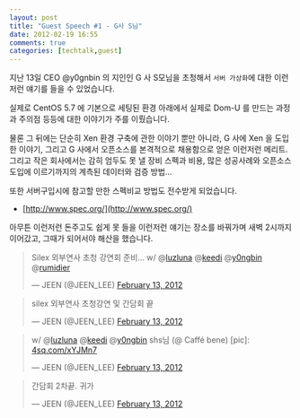 ```yaml
---
layout: post
title: "Guest Speech #1 - G사 S님"
date: 2012-02-19 16:55
comments: true
categories: [techtalk,guest]
---
```


  지난 13일 CEO @y0gnbin 의 지인인 G 사 S모님을 초청해서 `서버 가상화`에 대한 이런 저런 얘기를 들을 수 있었습니다. 

  실제로 CentOS 5.7 에 기본으로 세팅된 환경 아래에서 실제로 Dom-U 를 만드는 과정과 주의점 등등에 대한 이야기가 주를 이뤘습니다.
  
  물론 그 뒤에는 단순히 Xen 환경 구축에 관한 이야기 뿐만 아니라, G 사에 Xen 을 도입한 이야기, 그리고 G 사에서 오픈소스를 본격적으로 채용함으로 얻은 이런저런 메리트. 그리고 작은 회사에서는 감히 엄두도 못 낼 장비 스펙과 비용, 많은 성공사례와 오픈소스 도입에 이르기까지의 계측된 데이터와 검증 방법...

  또한 서버구입시에 참고할 만한 스펙비교 방법도 전수받게 되었습니다.

  * [http://www.spec.org/](http://www.spec.org/)

  아무튼 이런저런 돈주고도 쉽게 못 들을 이런저런 얘기는 장소를 바꿔가며 새벽 2시까지 이어갔고, 그때가 되어서야 해산을 했습니다.

  <blockquote class="twitter-tweet"><p>Silex 외부연사 초청 강연회 준비... w/ @<a href="https://twitter.com/luzluna">luzluna</a> @<a href="https://twitter.com/keedi">keedi</a> @<a href="https://twitter.com/y0ngbin">y0ngbin</a> @<a href="https://twitter.com/rumidier">rumidier</a></p>&mdash; JEEN (@JEEN_LEE) <a href="https://twitter.com/JEEN_LEE/status/169021093208788992" data-datetime="2012-02-13T11:32:23+00:00">February 13, 2012</a></blockquote>

<blockquote class="twitter-tweet"><p>silex 외부연사 초청강연 및 간담회 끝</p>&mdash; JEEN (@JEEN_LEE) <a href="https://twitter.com/JEEN_LEE/status/169082207439298563" data-datetime="2012-02-13T15:35:14+00:00">February 13, 2012</a></blockquote>

<blockquote class="twitter-tweet"><p>w/ @<a href="https://twitter.com/luzluna">luzluna</a> @<a href="https://twitter.com/keedi">keedi</a> @<a href="https://twitter.com/y0ngbin">y0ngbin</a> shs님 (@ Caffé bene) [pic]: <a href="http://t.co/vla9d6P2" title="http://4sq.com/xYJMn7">4sq.com/xYJMn7</a></p>&mdash; JEEN (@JEEN_LEE) <a href="https://twitter.com/JEEN_LEE/status/169085458905702402" data-datetime="2012-02-13T15:48:09+00:00">February 13, 2012</a></blockquote>

<blockquote class="twitter-tweet"><p>간담회 2차끝. 귀가</p>&mdash; JEEN (@JEEN_LEE) <a href="https://twitter.com/JEEN_LEE/status/169104418652946432" data-datetime="2012-02-13T17:03:29+00:00">February 13, 2012</a></blockquote>

